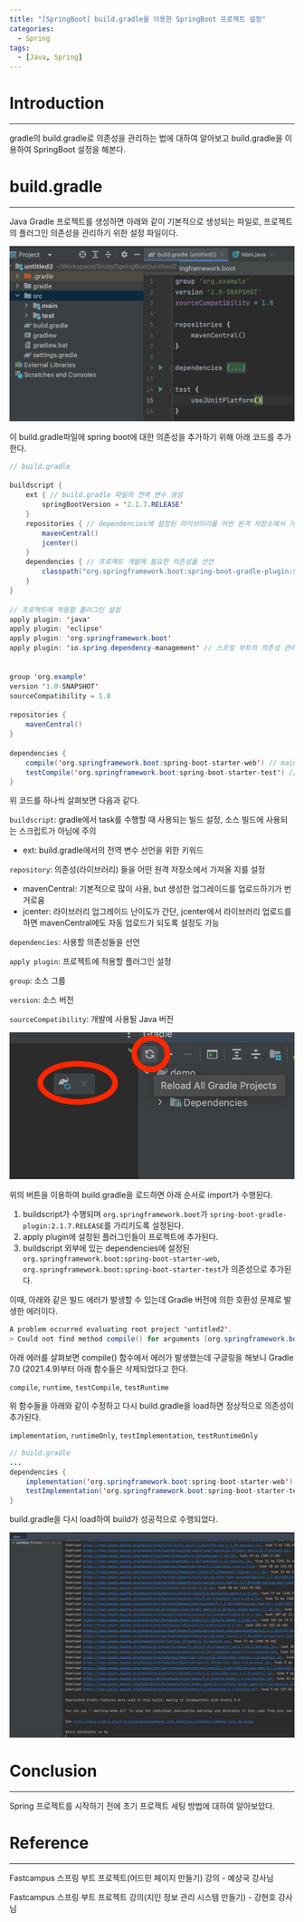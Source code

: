 ```yaml
---
title: "[SpringBoot] build.gradle을 이용한 SpringBoot 프로젝트 설정"
categories:
  - Spring
tags:
  - [Java, Spring]
---
```




# Introduction

---

gradle의 build.gradle로 의존성을 관리하는 법에 대하여 알아보고 build.gradle을 이용하여 SpringBoot 설정을 해본다.



# build.gradle

---

Java Gradle 프로젝트를 생성하면 아래와 같이 기본적으로 생성되는 파일로, 프로젝트의 플러그인 의존성을 관리하기 위한 설정 파일이다.

![17](../../assets/images/03-26-spring-basic/17.png)



이 build.gradle파일에 spring boot에 대한 의존성을 추가하기 위해 아래 코드를 추가한다.

```java
// build.gradle

buildscript {
    ext { // build.gradle 파일의 전역 변수 생성
        springBootVersion = '2.1.7.RELEASE'
    }
    repositories { // dependencies에 설정된 라이브러리를 어떤 원격 저장소에서 가져올 지를 설정
        mavenCentral() 
        jcenter()      
    }
    dependencies { // 프로젝트 개발에 필요한 의존성들 선언
        classpath("org.springframework.boot:spring-boot-gradle-plugin:${springBootVersion}")
    }
}

// 프로젝트에 적용할 플러그인 설정
apply plugin: 'java'
apply plugin: 'eclipse'
apply plugin: 'org.springframework.boot'
apply plugin: 'io.spring.dependency-management' // 스프링 부트의 의존성 관리 플러그인


group 'org.example'
version '1.0-SNAPSHOT'
sourceCompatibility = 1.8

repositories {
    mavenCentral()
}

dependencies {
    compile('org.springframework.boot:spring-boot-starter-web') // main을 수행할 때의 의존성
    testCompile('org.springframework.boot:spring-boot-starter-test') // test를 수행할 때의 의존성
}


```



위 코드를 하나씩 살펴보면 다음과 같다.

`buildscript`: gradle에서 task를 수행할 때 사용되는 빌드 설정, 소스 빌드에 사용되는 스크립트가 아님에 주의

- ext: build.gradle에서의 전역 변수 선언을 위한 키워드

`repository`: 의존성(라이브러리) 들을 어떤 원격 저장소에서 가져올 지를 설정

- mavenCentral: 기본적으로 많이 사용, but 생성한 업그레이드를 업로드하기가 번거로움
- jcenter: 라이브러리 업그레이드 난이도가 간단, jcenter에서 라이브러리 업로드를 하면 mavenCentral에도 자동 업로드가 되도록 설정도 가능

`dependencies`: 사용할 의존성들을 선언

`apply plugin`: 프로젝트에 적용할 플러그인 설정

`group`: 소스 그룹

`version`: 소스 버전

`sourceCompatibility`:  개발에 사용될 Java 버전



![12](../../assets/images/03-26-spring-basic/18.png)

위의 버튼을 이용하여 build.gradle을 로드하면 아래 순서로 import가 수행된다.

1. buildscript가 수행되며 `org.springframework.boot`가  `spring-boot-gradle-plugin:2.1.7.RELEASE`를 가리키도록 설정된다.
2. apply plugin에 설정된 플러그인들이 프로젝트에 추가된다.
3. buildscript 외부에 있는 dependencies에 설정된 `org.springframework.boot:spring-boot-starter-web`, `org.springframework.boot:spring-boot-starter-test`가 의존성으로 추가된다.



이때, 아래와 같은 빌드 에러가 발생할 수 있는데 Gradle 버전에 의한 호환성 문제로 발생한 에러이다.

```java
A problem occurred evaluating root project 'untitled2'.
> Could not find method compile() for arguments [org.springframework.boot:spring-boot-starter-web] on object of type org.gradle.api.internal.artifacts.dsl.dependencies.DefaultDependencyHandler.
```

아래 에러를 살펴보면 compile() 함수에서 에러가 발생했는데 구글링을 해보니 Gradle 7.0 (2021.4.9)부터 아래 함수들은 삭제되었다고 한다.

 `compile`, `runtime`, `testCompile`, `testRuntime`

위 함수들을 아래와 같이 수정하고 다시 build.gradle을 load하면 정상적으로 의존성이 추가된다.

`implementation`, `runtimeOnly`, `testImplementation`, `testRuntimeOnly`

```java
// build.gradle
...
dependencies {
    implementation('org.springframework.boot:spring-boot-starter-web') // compile
    testImplementation('org.springframework.boot:spring-boot-starter-test') // testCompile
}
```



build.gradle을 다시 load하여 build가 성공적으로 수행되었다. 

![19](../../assets/images/03-26-spring-basic/19.png)

# Conclusion

---

Spring 프로젝트를 시작하기 전에 초기 프로젝트 세팅 방법에 대하여 알아보았다.



# Reference

---

Fastcampus 스프링 부트 프로젝트(어드민 페이지 만들기) 강의 - 예상국 강사님

Fastcampus 스프링 부트 프로젝트 강의(지인 정보 관리 시스템 만들기) - 강현호 강사님
